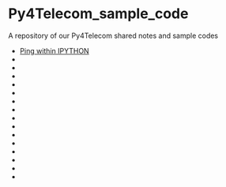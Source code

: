 # Py4Telecom_sample_code
A repository of our Py4Telecom shared notes and sample codes

- [Ping within IPYTHON](https://github.com/jupihes/Py4Telecom_sample_code/blob/main/Ping_IPYTHON.md)
- []()
- []()
- []()
- []()
- []()
- []()
- []()
- []()
- []()
- []()
- []()
- []()
- []()
- []()
- []()
